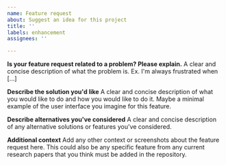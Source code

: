 ```yaml
---
name: Feature request
about: Suggest an idea for this project
title: ''
labels: enhancement
assignees: ''

---
```


**Is your feature request related to a problem? Please explain.**
A clear and concise description of what the problem is. Ex. I'm always frustrated when [...]

**Describe the solution you'd like**
A clear and concise description of what you would like to do and how you would like to do it. Maybe a minimal example of the user interface you imagine for this feature.

**Describe alternatives you've considered**
A clear and concise description of any alternative solutions or features you've considered.

**Additional context**
Add any other context or screenshots about the feature request here.
This could also be any specific feature from any current research papers that you think must be added in the repository.